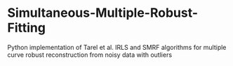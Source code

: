 # Simultaneous-Multiple-Robust-Fitting
Python implementation of Tarel et al. IRLS and SMRF algorithms for multiple curve robust reconstruction from noisy data with outliers
